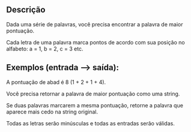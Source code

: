 ## Descrição
Dada uma série de palavras, você precisa encontrar a palavra de maior pontuação.

Cada letra de uma palavra marca pontos de acordo com sua posição no alfabeto: a = 1, b = 2, c = 3 etc.

## Exemplos (entrada --> saída):

A pontuação de abad é 8 (1 + 2 + 1 + 4).

Você precisa retornar a palavra de maior pontuação como uma string.

Se duas palavras marcarem a mesma pontuação, retorne a palavra que aparece mais cedo na string original.

Todas as letras serão minúsculas e todas as entradas serão válidas.
